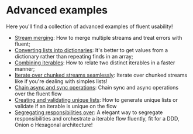 # Advanced examples

Here you'll find a collection of advanced examples of fluent usability!

- [Stream merging](stream-merging.md): How to merge multiple streams and treat errors with fluent;
- [Converting lists into dictionaries](list-to-dictionaries.md): It's better to get values from a dictionary rather than repeating finds in an array;
- [Combining iterables](combining-iterables.md): How to relate two distinct iterables in a faster manner;
- [Iterate over chunked streams seamlessly](iterate-chunks.md): Iterate over chunked streams like if you're dealing with simples lists!
- [Chain async and sync operations](combining-sync-and-async-operations.md): Chain sync and async operations over the fluent flow
- [Creating and validating unique lists](creating-and-validation-unique-list.md): How to generate unique lists or validate if an iterable is unique on the flow
- [Segregating responsibilities over](segregating-responsabilities-over.md): A elegant way to segregate responsibilities and orchestrate a iterable flow fluently, fit for a DDD, Onion o Hexagonal architecture!

